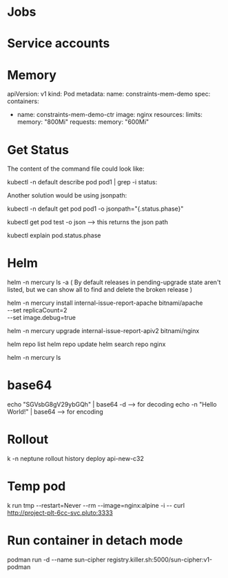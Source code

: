 # Jobs

# Service accounts

# Memory 
apiVersion: v1
kind: Pod
metadata:
  name: constraints-mem-demo
spec:
  containers:
  - name: constraints-mem-demo-ctr
    image: nginx
    resources:
      limits:
        memory: "800Mi"
      requests:
        memory: "600Mi"

# Get Status
The content of the command file could look like:

kubectl -n default describe pod pod1 | grep -i status:

Another solution would be using jsonpath:

kubectl -n default get pod pod1 -o jsonpath="{.status.phase}"

kubectl get pod test -o json --> this returns the json path

kubectl explain pod.status.phase


# Helm

helm -n mercury ls -a 
( By default releases in pending-upgrade state aren't listed, but we can show all to find and delete the broken release )

helm -n mercury install internal-issue-report-apache bitnami/apache \
  --set replicaCount=2 \
  --set image.debug=true

helm -n mercury upgrade internal-issue-report-apiv2 bitnami/nginx

helm repo list
helm repo update
helm search repo nginx

helm -n mercury ls

# base64
echo "SGVsbG8gV29ybGQh" | base64 -d --> for decoding
echo -n "Hello World!" | base64 --> for encoding

# Rollout

k -n neptune rollout history deploy api-new-c32


# Temp pod
k run tmp --restart=Never --rm --image=nginx:alpine -i -- curl http://project-plt-6cc-svc.pluto:3333

# Run container in detach mode
podman run -d --name sun-cipher registry.killer.sh:5000/sun-cipher:v1-podman

